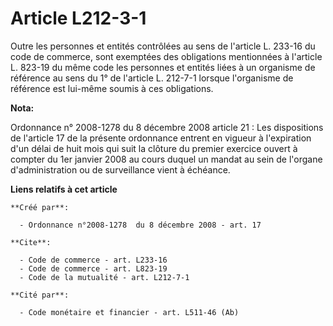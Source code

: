 # Article L212-3-1

Outre les personnes et entités contrôlées au sens de l'article L. 233-16 du code de commerce, sont exemptées des obligations
mentionnées à l'article L. 823-19 du même code les personnes et entités liées à un organisme de référence au sens du 1° de
l'article L. 212-7-1 lorsque l'organisme de référence est lui-même soumis à ces obligations.

**Nota:**

Ordonnance n° 2008-1278 du 8 décembre 2008 article 21 : Les dispositions de l'article 17 de la présente ordonnance entrent en
vigueur à l'expiration d'un délai de huit mois qui suit la clôture du premier exercice ouvert à compter du 1er janvier 2008
au cours duquel un mandat au sein de l'organe d'administration ou de surveillance vient à échéance.

**Liens relatifs à cet article**

	**Créé par**:

	  - Ordonnance n°2008-1278  du 8 décembre 2008 - art. 17

	**Cite**:

	  - Code de commerce - art. L233-16
	  - Code de commerce - art. L823-19
	  - Code de la mutualité - art. L212-7-1

	**Cité par**:

	  - Code monétaire et financier - art. L511-46 (Ab)
